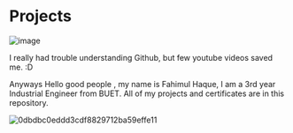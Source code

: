 # Projects
![image](https://github.com/FH-Prottay/Projects-and-Certificates/assets/170165987/737b2edd-5ff8-4601-acaa-a108f1b56121)

I really had trouble understanding Github, but few youtube videos saved me. :D 




Anyways
Hello good people , my name is Fahimul Haque, I am a 3rd year Industrial Engineer from BUET.
All of my projects and certificates are in this repository. 





![0dbdbc0eddd3cdf8829712ba59effe11](https://github.com/FH-Prottay/Projects-and-Certificates/assets/170165987/4a05bd19-31e2-4466-abb5-d860e75a5d7b)

